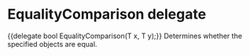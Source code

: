 # EqualityComparison delegate

{{delegate bool EqualityComparison<in T>(T x, T y);}}
Determines whether the specified objects are equal.
